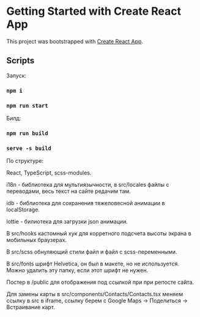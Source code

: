 # Getting Started with Create React App

This project was bootstrapped with [Create React App](https://github.com/facebook/create-react-app).

## Scripts

Запуск:

### `npm i` 
### `npm run start`

Билд:

### `npm run build`
### `serve -s build`

По структуре:

React, TypeScript, scss-modules.

i18n - библиотека для мультиязычности, в src/locales файлы c переводами, весь текст на сайте редачим там. 

idb - библиотека для сохранения тяжеловесной анимации в localStorage.

lottie - билиотека для загрузки json анимации.

В src/hooks кастомный хук для корретного подсчета высоты экрана в мобильных браузерах.

В src/scss обнуляющий стили файл и файл с scss-переменными.

В src/fonts шрифт Helvetica, он был в макете, но не используется. Можно удалить эту папку, если этот шрифт не нужен.

Постер в /public для отображения под ссылкой при при репосте сайта.

Для замены карты в src/components/Contacts/Contacts.tsx меняем ссылку в src в iframe, ссылку берем с Google Maps -> Поделиться -> Встраивание карт.
